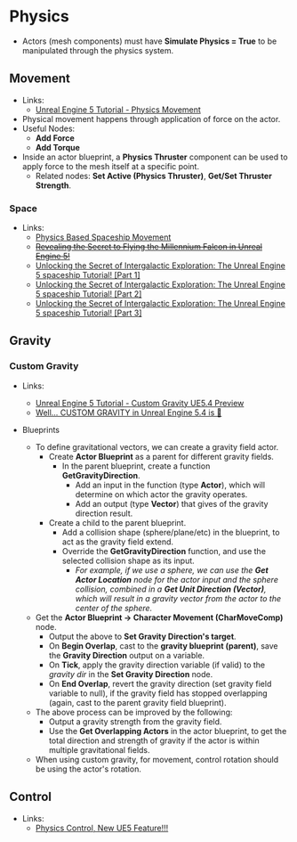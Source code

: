 # Physics

- Actors (mesh components) must have **Simulate Physics = True** to be manipulated through the physics system.

## Movement

- Links:
  - [Unreal Engine 5 Tutorial - Physics Movement](https://www.youtube.com/watch?v=JV--qneCf0k)
- Physical movement happens through application of force on the actor.
- Useful Nodes:
  - **Add Force**
  - **Add Torque**
- Inside an actor blueprint, a **Physics Thruster** component can be used to apply force to the mesh itself at a specific point.
  - Related nodes: **Set Active (Physics Thruster)**, **Get/Set Thruster Strength**.

### Space

- Links:
  - [Physics Based Spaceship Movement](https://www.youtube.com/watch?v=sf_vesVOBIg)
  - ~~[Revealing the Secret to Flying the Millennium Falcon in Unreal Engine 5!](https://www.youtube.com/watch?v=jryE6dQV0Yw)~~
  - [Unlocking the Secret of Intergalactic Exploration: The Unreal Engine 5 spaceship Tutorial! [Part 1]](https://www.youtube.com/watch?v=QbW6LTW4_3Y)
  - [Unlocking the Secret of Intergalactic Exploration: The Unreal Engine 5 spaceship Tutorial! [Part 2]](https://www.youtube.com/watch?v=fIWiv_OjP2U)
  - [Unlocking the Secret of Intergalactic Exploration: The Unreal Engine 5 spaceship Tutorial! [Part 3]](https://www.youtube.com/watch?v=cGi31Tqs0Tw)

## Gravity

### Custom Gravity

- Links:
  - [Unreal Engine 5 Tutorial - Custom Gravity UE5.4 Preview](https://www.youtube.com/watch?v=CZK7QplEbJs)
  - [Well… CUSTOM GRAVITY in Unreal Engine 5.4 is 🤯](https://www.youtube.com/watch?v=Jw4Q27ZurO4)

- Blueprints
  - To define gravitational vectors, we can create a gravity field actor.
    - Create **Actor Blueprint** as a parent for different gravity fields.
      - In the parent blueprint, create a function **GetGravityDirection**.
        - Add an input in the function (type **Actor**), which will determine on which actor the gravity operates.
        - Add an output (type **Vector**) that gives of the gravity direction result.
    - Create a child to the parent blueprint.
      - Add a collision shape (sphere/plane/etc) in the blueprint, to act as the gravity field extend.
      - Override the **GetGravityDirection** function, and use the selected collision shape as its input.
        - *For example, if we use a sphere, we can use the **Get Actor Location** node for the actor input and the sphere collision, combined in a **Get Unit Direction (Vector)**, which will result in a gravity vector from the actor to the center of the sphere.*
  - Get the **Actor Blueprint -> Character Movement (CharMoveComp)** node.
    - Output the above to **Set Gravity Direction's target**.
    - On **Begin Overlap**, cast to the **gravity blueprint (parent)**, save the **Gravity Direction** output on a variable.
    - On **Tick**, apply the gravity direction variable (if valid) to the *gravity dir* in the **Set Gravity Direction** node.
    - On **End Overlap**, revert the gravity direction (set gravity field variable to null), if the gravity field has stopped overlapping (again, cast to the parent gravity field blueprint).
  - The above process can be improved by the following:
    - Output a gravity strength from the gravity field.
    - Use the **Get Overlapping Actors** in the actor blueprint, to get the total direction and strength of gravity if the actor is within multiple gravitational fields.
  - When using custom gravity, for movement, control rotation should be using the actor's rotation.

## Control

- Links:
  - [Physics Control, New UE5 Feature!!!](https://www.youtube.com/watch?v=7rlU2XaR-yo)

